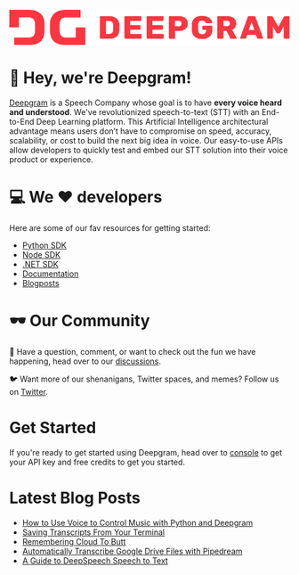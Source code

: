 ![Deepgram full logo in red: DG Deepgram](dg-logo.png)

:wave: Hey, we're Deepgram! 
======


[Deepgram](https://deepgram.com/) is a Speech Company whose goal is to have **every voice heard and understood**.  We've revolutionized speech-to-text (STT) with an End-to-End Deep Learning platform. This Artificial Intelligence architectural advantage means users don’t have to compromise on speed, accuracy, scalability, or cost to build the next big idea in voice.   Our easy-to-use APIs allow developers to quickly test and embed our STT solution into their voice product or experience.

:computer: We :heart: developers
======
Here are some of our fav resources for getting started:
- [Python SDK](https://github.com/deepgram/python-sdk)
- [Node SDK](https://github.com/deepgram/deepgram-node-sdk)
- [.NET SDK](https://github.com/deepgram/deepgram-dotnet-sdk)
- [Documentation](https://developers.deepgram.com/documentation/)
- [Blogposts](https://developers.deepgram.com/blog/)

:dark_sunglasses: Our Community
 ======

:thought_balloon: Have a question, comment, or want to check out the fun we have happening, head over to our [discussions](https://github.com/orgs/deepgram/discussions).


:bird: Want more of our shenanigans, Twitter spaces, and memes? Follow us on [Twitter](https://twitter.com/DeepgramAI).


Get Started
=====
If you're ready to get started using Deepgram, head over to [console](https://console.deepgram.com/) to get your API key and free credits to get you started.

Latest Blog Posts
=====
<!-- BLOG-POST-LIST:START -->
- [How to Use Voice to Control Music with Python and Deepgram](https://developers.deepgram.com/blog/2022/08/voice-controlled-music-with-python/)
- [Saving Transcripts From Your Terminal](https://developers.deepgram.com/blog/2022/08/saving-transcripts-from-terminal/)
- [Remembering Cloud To Butt](https://developers.deepgram.com/blog/2022/08/cloud-to-butt/)
- [Automatically Transcribe Google Drive Files with Pipedream](https://developers.deepgram.com/blog/2022/08/transcribe-google-drive-files-pipedream/)
- [A Guide to DeepSpeech Speech to Text](https://developers.deepgram.com/blog/2022/08/guide-deepspeech-speech-to-text/)
<!-- BLOG-POST-LIST:END -->

